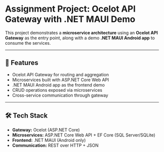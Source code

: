# Assignment Project: Ocelot API Gateway with .NET MAUI Demo  

This project demonstrates a **microservice architecture** using an **Ocelot API Gateway** as the entry point, along with a demo **.NET MAUI Android app** to consume the services.  

---

## 🚀 Features
- Ocelot API Gateway for routing and aggregation  
- Microservices built with ASP.NET Core Web API  
- .NET MAUI Android app as the frontend demo  
- CRUD operations exposed via microservices  
- Cross-service communication through gateway  

---

## 🛠️ Tech Stack
- **Gateway:** Ocelot (ASP.NET Core)  
- **Microservices:** ASP.NET Core Web API + EF Core (SQL Server/SQLite)  
- **Frontend:** .NET MAUI (Android only)  
- **Communication:** REST over HTTP + JSON  


